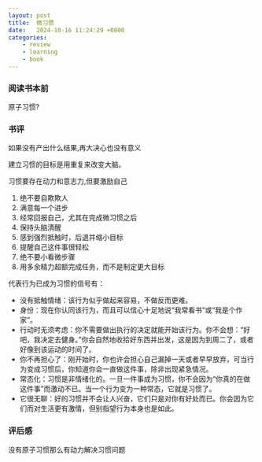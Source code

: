 ```yaml
---
layout: post
title:  微习惯
date:   2024-10-16 11:24:29 +0800
categories: 
    - review
    - learning
    - book
---
```


### 阅读书本前

原子习惯?

### 书评

如果没有产出什么结果,再大决心也没有意义

建立习惯的目标是用重复来改变大脑。

习惯要存在动力和意志力,但要激励自己

1. 绝不要自欺欺人
2. 满意每一个进步
3. 经常回报自己，尤其在完成微习惯之后
4. 保持头脑清醒
5. 感到强烈抵触时，后退并缩小目标
6. 提醒自己这件事很轻松
7. 绝不要小看微步骤
8. 用多余精力超额完成任务，而不是制定更大目标

代表行为已成为习惯的信号有：
- 没有抵触情绪：该行为似乎做起来容易，不做反而更难。
- 身份：现在你认同该行为，而且可以信心十足地说“我常看书”或“我是个作家”。
- 行动时无须考虑：你不需要做出执行的决定就能开始该行为。你不会想：“好吧，我决定去健身。”你会自然地收拾好东西并出发，这是因为到周二了，或者好像到该运动的时间了。
- 你不再担心了：刚开始时，你也许会担心自己漏掉一天或者早早放弃，可当行为变成习惯后，你知道你会一直做这件事，除非出现紧急情况。
- 常态化：习惯是非情绪化的。一旦一件事成为习惯，你不会因为“你真的在做这件事”而激动不已。当一个行为变为一种常态，它就是习惯了。
- 它很无聊：好的习惯并不会让人兴奋，它们只是对你有好处而已。你会因为它们而对生活更有激情，但别指望行为本身也是如此。

### 评后感

没有原子习惯那么有动力解决习惯问题